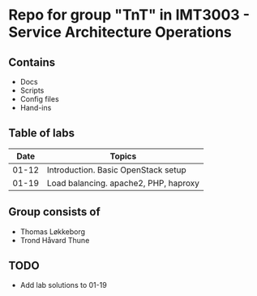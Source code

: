 # Repo for group "TnT" in IMT3003 - Service Architecture Operations

## Contains

* Docs
* Scripts
* Config files
* Hand-ins

## Table of labs

Date        | Topics
------------| -----------
01-12       | Introduction. Basic OpenStack setup
01-19       | Load balancing. apache2, PHP, haproxy

## Group consists of

* Thomas Løkkeborg
* Trond Håvard Thune

## TODO

* Add lab solutions to 01-19
